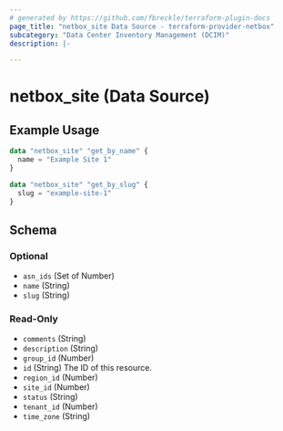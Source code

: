 ```yaml
---
# generated by https://github.com/fbreckle/terraform-plugin-docs
page_title: "netbox_site Data Source - terraform-provider-netbox"
subcategory: "Data Center Inventory Management (DCIM)"
description: |-

---
```


# netbox_site (Data Source)



## Example Usage

```terraform
data "netbox_site" "get_by_name" {
  name = "Example Site 1"
}

data "netbox_site" "get_by_slug" {
  slug = "example-site-1"
}
```

<!-- schema generated by tfplugindocs -->
## Schema

### Optional

- `asn_ids` (Set of Number)
- `name` (String)
- `slug` (String)

### Read-Only

- `comments` (String)
- `description` (String)
- `group_id` (Number)
- `id` (String) The ID of this resource.
- `region_id` (Number)
- `site_id` (Number)
- `status` (String)
- `tenant_id` (Number)
- `time_zone` (String)
